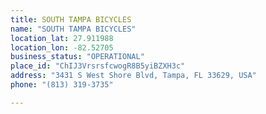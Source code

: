 ```yaml
---
title: SOUTH TAMPA BICYCLES
name: "SOUTH TAMPA BICYCLES"
location_lat: 27.911988
location_lon: -82.52705
business_status: "OPERATIONAL"
place_id: "ChIJ3VrsrsfcwogR8B5yiBZXH3c"
address: "3431 S West Shore Blvd, Tampa, FL 33629, USA"
phone: "(813) 319-3735"

---
```

